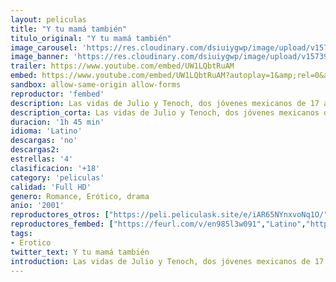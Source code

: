 ```yaml
---
layout: peliculas
title: "Y tu mamá también"
titulo_original: "Y tu mamá también"
image_carousel: 'https://res.cloudinary.com/dsiuiygwp/image/upload/v1573953006/tu-mama-min_sfao5v.jpg'
image_banner: 'https://res.cloudinary.com/dsiuiygwp/image/upload/v1573953009/5370082-min_e2pdqa.jpg'
trailer: https://www.youtube.com/embed/UW1LQbtRuAM
embed: https://www.youtube.com/embed/UW1LQbtRuAM?autoplay=1&amp;rel=0&amp;hd=1&border=0&wmode=opaque&enablejsapi=1&modestbranding=1&controls=1&showinfo=0
sandbox: allow-same-origin allow-forms
reproductor: 'fembed'
description: Las vidas de Julio y Tenoch, dos jóvenes mexicanos de 17 años, están regidas por su apetito sexual, su amistad, y por su deseo de alcanzar la madurez. Durante una festiva tarde de boda con sus familias, conocen a Luisa, una española de 28 años.
description_corta: Las vidas de Julio y Tenoch, dos jóvenes mexicanos de 17 años, están regidas por su apetito sexual, su amistad, y por su deseo de alcanzar la madurez. Durante una..
duracion: '1h 45 min'
idioma: 'Latino'
descargas: 'no'
descargas2:
estrellas: '4'
clasificacion: '+18'
category: 'peliculas'
calidad: 'Full HD'
genero: Romance, Erótico, drama
anio: '2001'
reproductores_otros: ["https://peli.peliculask.site/e/iAR65NYnxvoNq1O/","Latino","https://mstream.website/ux6vz5j5ljqz","Latino"]
reproductores_fembed: ["https://feurl.com/v/en985l3w091","Latino","https://feurl.com/v/1xvqx1n5xo4","Latino","https://feurl.com/v/409xmxxg1yv","Latino"]
tags:
- Erotico
twitter_text: Y tu mamá también
introduction: Las vidas de Julio y Tenoch, dos jóvenes mexicanos de 17 años, están regidas por su apetito sexual, su amistad, y por su deseo de alcanzar la madurez. Durante una
---
```



 







